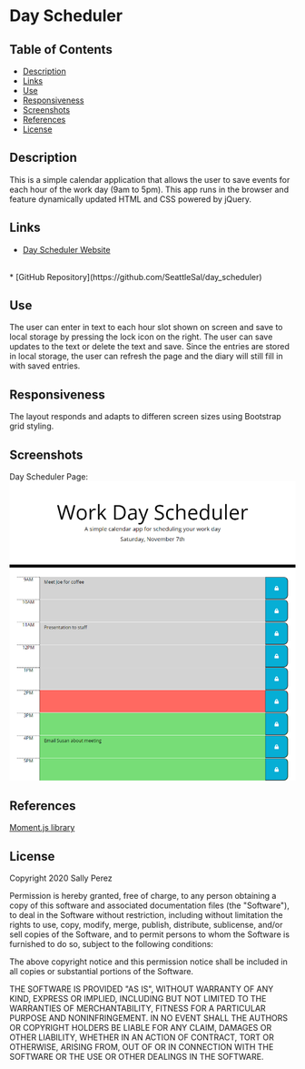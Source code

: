 # Day Scheduler

## Table of Contents
* [Description](#description)
* [Links](#links)
* [Use](#use)
* [Responsiveness](#responsiveness)
* [Screenshots](#screenshots)
* [References](#references)
* [License](#license)

## Description
This is a simple calendar application that allows the user to save events for each hour of the work day (9am to 5pm). This app runs in the browser and feature dynamically updated HTML and CSS powered by jQuery.

## Links
* [Day Scheduler Website](https://seattlesal.github.io/day_scheduler/)
<br>
* [GitHub Repository](https://github.com/SeattleSal/day_scheduler)

## Use
The user can enter in text to each hour slot shown on screen and save to local storage by pressing the lock icon on the right. The user can save updates to the text or delete the text and save. Since the entries are stored in local storage, the user can refresh the page and the diary will still fill in with saved entries.

## Responsiveness
The layout responds and adapts to differen screen sizes using Bootstrap grid styling.

## Screenshots
Day Scheduler Page: <br>
![Day Scheduler](./assets/img/calendar_screenshot.png)

## References
[Moment.js library](https://momentjs.com/)

## License
Copyright 2020 Sally Perez

Permission is hereby granted, free of charge, to any person obtaining a copy of this software and associated documentation files (the "Software"), to deal in the Software without restriction, including without limitation the rights to use, copy, modify, merge, publish, distribute, sublicense, and/or sell copies of the Software, and to permit persons to whom the Software is furnished to do so, subject to the following conditions:

The above copyright notice and this permission notice shall be included in all copies or substantial portions of the Software.

THE SOFTWARE IS PROVIDED "AS IS", WITHOUT WARRANTY OF ANY KIND, EXPRESS OR IMPLIED, INCLUDING BUT NOT LIMITED TO THE WARRANTIES OF MERCHANTABILITY, FITNESS FOR A PARTICULAR PURPOSE AND NONINFRINGEMENT. IN NO EVENT SHALL THE AUTHORS OR COPYRIGHT HOLDERS BE LIABLE FOR ANY CLAIM, DAMAGES OR OTHER LIABILITY, WHETHER IN AN ACTION OF CONTRACT, TORT OR OTHERWISE, ARISING FROM, OUT OF OR IN CONNECTION WITH THE SOFTWARE OR THE USE OR OTHER DEALINGS IN THE SOFTWARE.


